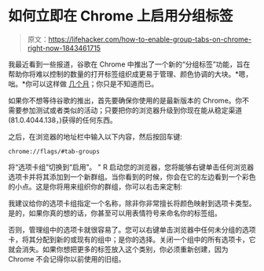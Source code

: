 # 如何立即在 Chrome 上启用分组标签

> 原文：<https://lifehacker.com/how-to-enable-group-tabs-on-chrome-right-now-1843461715>

我最近看到一些报道，谷歌在 Chrome 中推出了一个新的“分组标签”功能，旨在帮助你将难以控制的数量的打开标签组织成更易于管理、颜色协调的大块。*嗯，咄。*你可以这样做 [几个月](https://lifehacker.com/block-bloated-web-ads-with-these-hidden-chrome-80-flags-1841470223)；你只是不知道而已。



如果你不想等待谷歌的推出，首先要确保你使用的是最新版本的 Chrome。你不需要参加测试或者类似的活动；只要把你的浏览器升级到你现在能从稳定渠道(81.0.4044.138，)获得的任何东西。

之后，在浏览器的地址栏中输入以下内容，然后按回车键:

`chrome://flags/#tab-groups`

将“选项卡组”切换到“启用”。 " R 启动您的浏览器，您将能够右键单击任何浏览器选项卡并将其添加到一个新群组。当你看到的时候，你会在它的左边看到一个彩色的小点。这是你将用来组织你的群组，你可以右击来定制:

我建议给你的选项卡组指定一个名称，除非你非常擅长将颜色映射到选项卡类型。是的，如果你真的想的话，你甚至可以用表情符号来命名你的标签组。

否则，管理组中的选项卡就很容易了。您可以右键单击浏览器中任何未分组的选项卡，将其分配到新的或现有的组中；是你的选择。关闭一个组中的所有选项卡，它就会消失。如果你想把更多的标签放入这个类别，你必须重新创建，因为 Chrome 不会记得你以前使用的旧组。